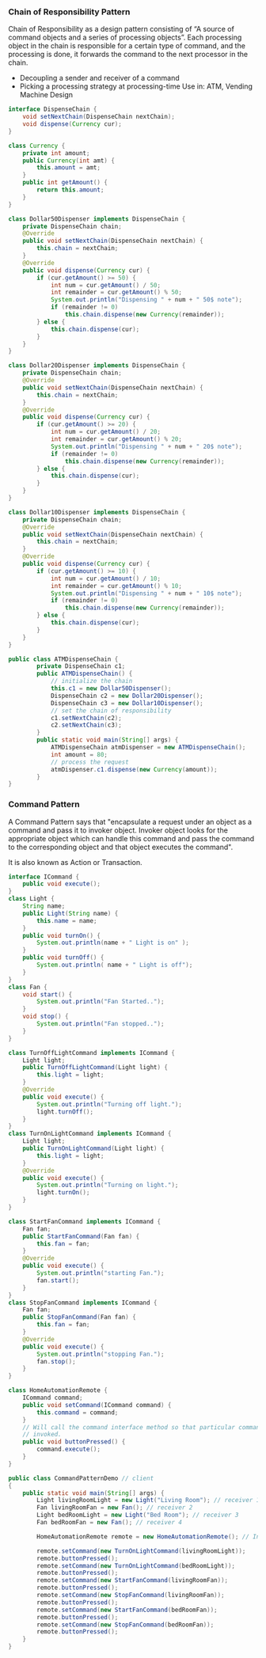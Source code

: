 ### Chain of Responsibility Pattern
Chain of Responsibility as a design pattern consisting of 
“A source of command objects and a series of processing objects”.
Each processing object in the chain is responsible for a certain type of command, and the processing is done, it forwards the command to the next processor in the chain.
- Decoupling a sender and receiver of a command
- Picking a processing strategy at processing-time
Use in: ATM, Vending Machine Design

```java
interface DispenseChain {
	void setNextChain(DispenseChain nextChain);
	void dispense(Currency cur);
}

class Currency {
	private int amount;
	public Currency(int amt) {
		this.amount = amt;
	}
	public int getAmount() {
		return this.amount;
	}
}
```
```java
class Dollar50Dispenser implements DispenseChain {
	private DispenseChain chain;
	@Override
	public void setNextChain(DispenseChain nextChain) {
		this.chain = nextChain;
	}
	@Override
	public void dispense(Currency cur) {
		if (cur.getAmount() >= 50) {
			int num = cur.getAmount() / 50;
			int remainder = cur.getAmount() % 50;
			System.out.println("Dispensing " + num + " 50$ note");
			if (remainder != 0)
				this.chain.dispense(new Currency(remainder));
		} else {
			this.chain.dispense(cur);
		}
	}
}
```
```java
class Dollar20Dispenser implements DispenseChain {
	private DispenseChain chain;
	@Override
	public void setNextChain(DispenseChain nextChain) {
		this.chain = nextChain;
	}
	@Override
	public void dispense(Currency cur) {
		if (cur.getAmount() >= 20) {
			int num = cur.getAmount() / 20;
			int remainder = cur.getAmount() % 20;
			System.out.println("Dispensing " + num + " 20$ note");
			if (remainder != 0)
				this.chain.dispense(new Currency(remainder));
		} else {
			this.chain.dispense(cur);
		}
	}
}
```

```java
class Dollar10Dispenser implements DispenseChain {
	private DispenseChain chain;
	@Override
	public void setNextChain(DispenseChain nextChain) {
		this.chain = nextChain;
	}
	@Override
	public void dispense(Currency cur) {
		if (cur.getAmount() >= 10) {
			int num = cur.getAmount() / 10;
			int remainder = cur.getAmount() % 10;
			System.out.println("Dispensing " + num + " 10$ note");
			if (remainder != 0)
				this.chain.dispense(new Currency(remainder));
		} else {
			this.chain.dispense(cur);
		}
	}
}
```
```java
public class ATMDispenseChain {
		private DispenseChain c1;
		public ATMDispenseChain() {
			// initialize the chain
			this.c1 = new Dollar50Dispenser();
			DispenseChain c2 = new Dollar20Dispenser();
			DispenseChain c3 = new Dollar10Dispenser();
			// set the chain of responsibility
			c1.setNextChain(c2);
			c2.setNextChain(c3);
		}
		public static void main(String[] args) {
			ATMDispenseChain atmDispenser = new ATMDispenseChain();
			int amount = 80;				
			// process the request
			atmDispenser.c1.dispense(new Currency(amount));
		}
}
```
### Command Pattern
A Command Pattern says that "encapsulate a request under an object as a command and pass it to invoker object. Invoker object looks for the appropriate object which can handle this command and pass the command to the corresponding object and that object executes the command".

It is also known as Action or Transaction.

```java
interface ICommand {
	public void execute();
}
class Light {
	String name;	
	public Light(String name) {
		this.name = name;
	}
	public void turnOn() {
		System.out.println(name + " Light is on" );
	}
	public void turnOff() {
		System.out.println( name + " Light is off");
	}
}
class Fan {
	void start() {
		System.out.println("Fan Started..");
	}
	void stop() {
		System.out.println("Fan stopped..");
	}
}
```
```java
class TurnOffLightCommand implements ICommand {
	Light light;
	public TurnOffLightCommand(Light light) {
		this.light = light;
	}
	@Override
	public void execute() {
		System.out.println("Turning off light.");
		light.turnOff();
	}
}
class TurnOnLightCommand implements ICommand {
	Light light;
	public TurnOnLightCommand(Light light) {
		this.light = light;
	}
	@Override
	public void execute() {
		System.out.println("Turning on light.");
		light.turnOn();
	}
}
```
```java
class StartFanCommand implements ICommand {
	Fan fan;
	public StartFanCommand(Fan fan) {
		this.fan = fan;
	}
	@Override
	public void execute() {
		System.out.println("starting Fan.");
		fan.start();
	}
}
class StopFanCommand implements ICommand {
	Fan fan;
	public StopFanCommand(Fan fan) {
		this.fan = fan;
	}
	@Override
	public void execute() {
		System.out.println("stopping Fan.");
		fan.stop();
	}
}
```
```java
class HomeAutomationRemote {
	ICommand command;
	public void setCommand(ICommand command) {
		this.command = command;
	}
	// Will call the command interface method so that particular command can be
	// invoked.
	public void buttonPressed() {
		command.execute();
	}
}
```
```java
public class CommandPatternDemo // client
{
	public static void main(String[] args) {
		Light livingRoomLight = new Light("Living Room"); // receiver 1
		Fan livingRoomFan = new Fan(); // receiver 2
		Light bedRoomLight = new Light("Bed Room"); // receiver 3
		Fan bedRoomFan = new Fan(); // receiver 4

		HomeAutomationRemote remote = new HomeAutomationRemote(); // Invoker

		remote.setCommand(new TurnOnLightCommand(livingRoomLight));
		remote.buttonPressed();
		remote.setCommand(new TurnOnLightCommand(bedRoomLight));
		remote.buttonPressed();
		remote.setCommand(new StartFanCommand(livingRoomFan));
		remote.buttonPressed();
		remote.setCommand(new StopFanCommand(livingRoomFan));
		remote.buttonPressed();
		remote.setCommand(new StartFanCommand(bedRoomFan));
		remote.buttonPressed();
		remote.setCommand(new StopFanCommand(bedRoomFan));
		remote.buttonPressed();
	}
}
```

